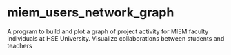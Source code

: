 # miem_users_network_graph
A program to build and plot a graph of project activity for MIEM faculty individuals at HSE University. Visualize collaborations between students and teachers
